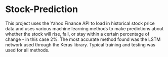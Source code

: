 # Stock-Prediction
This project uses the Yahoo Finance API to load in historical stock price data and uses various machine learning methods to make predictions about whether the stock will
rise, fall, or  stay within a certain percentage of change - in this case 2%. The most accurate method found was the LSTM network used through the Keras library. Typical
training and testing was used for all methods.
